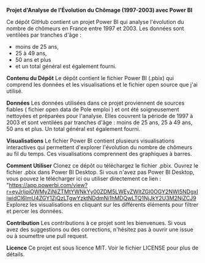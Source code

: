 **Projet d'Analyse de l'Évolution du Chômage (1997-2003) avec Power BI**

Ce dépôt GitHub contient un projet Power BI qui analyse l'évolution du nombre de chômeurs en France entre 1997 et 2003. Les données sont ventilées par tranches d'âge : 
  - moins de 25 ans,
  - 25 à 49 ans,
  - 50 ans et plus
  -  et un total général est également fourni.

**Contenu du Dépôt**
Le dépôt contient le fichier Power BI (.pbix) qui comprend les données et les visualisations et le fichier open source que j'ai utilisé.

**Données**
Les données utilisées dans ce projet proviennent de sources fiables ( fichier open data de Pole emploi ) et ont été soigneusement nettoyées et préparées pour l'analyse. Elles couvrent la période de 1997 à 2003 et sont ventilées par tranches d'âge : moins de 25 ans, 25 à 49 ans, 50 ans et plus. Un total général est également fourni.

**Visualisations**
Le fichier Power BI contient plusieurs visualisations interactives qui permettent d'explorer l'évolution du nombre de chômeurs au fil du temps. Ces visualisations comprennent des graphiques à barres.

**Comment Utiliser**
Clonez ce dépôt ou téléchargez le fichier .pbix.
Ouvrez le fichier .pbix dans Power BI Desktop. Si vous n'avez pas Power BI Desktop, vous pouvez le télécharger ici ou utiliser directement ce lien : 
  "https://app.powerbi.com/view?r=eyJrIjoiOWMyZjNiZTMtYWNkYy00ZDM5LWEyZWItZGI0OGY2NWI5NDgxIiwidCI6ImU4ZGY1ZjQzLTgwYzktNDdmNi1hMDQwLTQ1NjJkY2U3M2NjZCJ9
Explorez les visualisations en cliquant sur les différents éléments pour filtrer et percer les données.

**Contribution**
Les contributions à ce projet sont les bienvenues. Si vous avez des suggestions ou des corrections, n'hésitez pas à ouvrir une issue ou à soumettre une pull request.

**Licence**
Ce projet est sous licence MIT. Voir le fichier LICENSE pour plus de détails.
